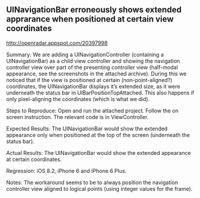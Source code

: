 ## UINavigationBar erroneously shows extended apprarance when positioned at certain view coordinates

http://openradar.appspot.com/20397998

Summary:
We are adding a UINavigationController (containing a UINavigationBar) as a child view controller and showing the navigation controller view over part of the presenting controller view (half-modal appearance, see the screenshots in the attached archive). During this we noticed that if the view is positioned at certain (non-point-aligned?) coordinates, the UINavigationBar displays it’s extended size, as it were underneath the status bar in UIBarPositionTopAttached. This also happens if only pixel-aligning the coordinates (which is what we did). 

Steps to Reproduce:
Open and run the attached project. Follow the on screen instruction. The relevant code is in ViewController. 

Expected Results:
The UINavigationBar would show the extended appearance only when positioned at the top of the screen (underneath the status bar). 

Actual Results:
The UINavigationBar would show the extended appearance at certain coordinates. 

Regression:
iOS 8.2, iPhone 6 and iPhone 6 Plus.

Notes:
The workaround seems to be to always position the navigation controller view aligned to logical points (using integer values for the frame).
